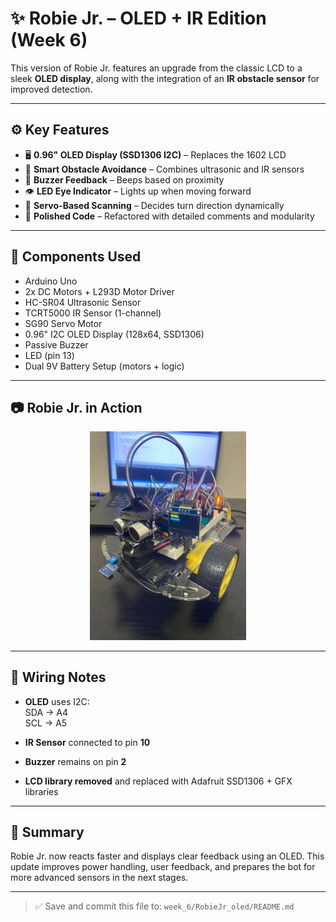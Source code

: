 # ✨ Robie Jr. – OLED + IR Edition (Week 6)

This version of Robie Jr. features an upgrade from the classic LCD to a sleek **OLED display**, along with the integration of an **IR obstacle sensor** for improved detection.

---

## ⚙️ Key Features

- 🖥️ **0.96" OLED Display (SSD1306 I2C)** – Replaces the 1602 LCD
- 🧠 **Smart Obstacle Avoidance** – Combines ultrasonic and IR sensors
- 📢 **Buzzer Feedback** – Beeps based on proximity
- 👁️ **LED Eye Indicator** – Lights up when moving forward
- 🔄 **Servo-Based Scanning** – Decides turn direction dynamically
- 🧽 **Polished Code** – Refactored with detailed comments and modularity

---

## 🧰 Components Used

- Arduino Uno
- 2x DC Motors + L293D Motor Driver
- HC-SR04 Ultrasonic Sensor
- TCRT5000 IR Sensor (1-channel)
- SG90 Servo Motor
- 0.96" I2C OLED Display (128x64, SSD1306)
- Passive Buzzer
- LED (pin 13)
- Dual 9V Battery Setup (motors + logic)

---

## 📷 Robie Jr. in Action

<p align="center">
  <img src="./images/robiejr_oled.jpeg" alt="Robie Jr." width="250"/>
</p>

---

## 🔌 Wiring Notes

- **OLED** uses I2C:  
  SDA → A4  
  SCL → A5  

- **IR Sensor** connected to pin **10**

- **Buzzer** remains on pin **2**

- **LCD library removed** and replaced with Adafruit SSD1306 + GFX libraries

---

## 📝 Summary

Robie Jr. now reacts faster and displays clear feedback using an OLED. This update improves power handling, user feedback, and prepares the bot for more advanced sensors in the next stages.

---

> ✅ Save and commit this file to: `week_6/RobieJr_oled/README.md`
